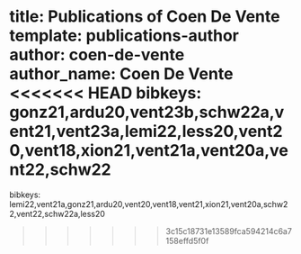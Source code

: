 title: Publications of Coen De Vente
template: publications-author
author: coen-de-vente
author_name: Coen De Vente
<<<<<<< HEAD
bibkeys: gonz21,ardu20,vent23b,schw22a,vent21,vent23a,lemi22,less20,vent20,vent18,xion21,vent21a,vent20a,vent22,schw22
=======
bibkeys: lemi22,vent21a,gonz21,ardu20,vent20,vent18,vent21,xion21,vent20a,schw22,vent22,schw22a,less20
>>>>>>> 3c15c18731e13589fca594214c6a7158effd5f0f
